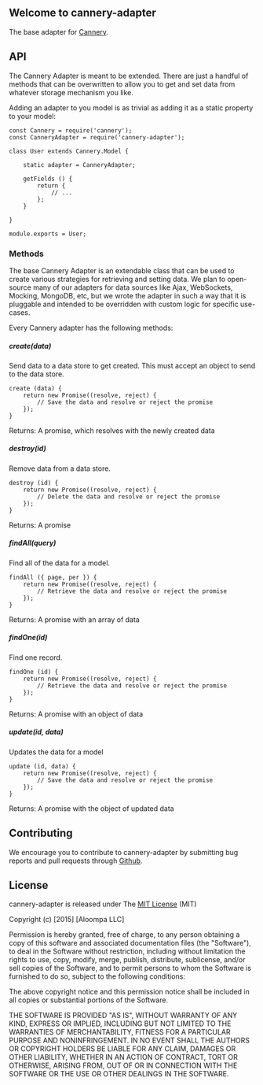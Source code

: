 ## Welcome to cannery-adapter

The base adapter for [Cannery](http://github.com/Aloompa/cannery).

## API

The Cannery Adapter is meant to be extended. There are just a handful of methods that can be overwritten to allow you to get and set data from whatever storage mechanism you like.

Adding an adapter to you model is as trivial as adding it as a static property to your model:

```
const Cannery = require('cannery');
const CanneryAdapter = require('cannery-adapter');

class User extends Cannery.Model {

    static adapter = CanneryAdapter;

    getFields () {
        return {
            // ...
        };
    }

}

module.exports = User;
```

### Methods

The base Cannery Adapter is an extendable class that can be used to create various strategies for retrieving and setting data. We plan to open-source many of our adapters for data sources like Ajax, WebSockets, Mocking, MongoDB, etc, but we wrote the adapter in such a way that it is pluggable and intended to be overridden with custom logic for specific use-cases. 

Every Cannery adapter has the following methods:

##### create(data)

Send data to a data store to get created. This must accept an object to send to the data store.

```
create (data) {
    return new Promise((resolve, reject) {
        // Save the data and resolve or reject the promise
    });
}
```

Returns: A promise, which resolves with the newly created data

##### destroy(id)

Remove data from a data store.

```
destroy (id) {
    return new Promise((resolve, reject) {
        // Delete the data and resolve or reject the promise
    });
}
```

Returns: A promise

##### findAll(query)

Find all of the data for a model.

```
findAll ({ page, per }) {
    return new Promise((resolve, reject) {
        // Retrieve the data and resolve or reject the promise
    });
}
```

Returns: A promise with an array of data

##### findOne(id)

Find one record.

```
findOne (id) {
    return new Promise((resolve, reject) {
        // Retrieve the data and resolve or reject the promise
    });
}
```

Returns: A promise with an object of data

##### update(id, data)

Updates the data for a model

```
update (id, data) {
    return new Promise((resolve, reject) {
        // Save the data and resolve or reject the promise
    });
}
```

Returns: A promise with the object of updated data

## Contributing

We encourage you to contribute to cannery-adapter by submitting bug reports and pull requests through [Github](http://github.com).

## License

cannery-adapter is released under The [MIT License](http://www.opensource.org/licenses/MIT) (MIT)

Copyright (c) [2015] [Aloompa LLC]

Permission is hereby granted, free of charge, to any person obtaining a copy
of this software and associated documentation files (the "Software"), to deal
in the Software without restriction, including without limitation the rights
to use, copy, modify, merge, publish, distribute, sublicense, and/or sell
copies of the Software, and to permit persons to whom the Software is
furnished to do so, subject to the following conditions:

The above copyright notice and this permission notice shall be included in all
copies or substantial portions of the Software.

THE SOFTWARE IS PROVIDED "AS IS", WITHOUT WARRANTY OF ANY KIND, EXPRESS OR IMPLIED, INCLUDING BUT NOT LIMITED TO THE WARRANTIES OF MERCHANTABILITY, FITNESS FOR A PARTICULAR PURPOSE AND NONINFRINGEMENT. IN NO EVENT SHALL THE AUTHORS OR COPYRIGHT HOLDERS BE LIABLE FOR ANY CLAIM, DAMAGES OR OTHER LIABILITY, WHETHER IN AN ACTION OF CONTRACT, TORT OR OTHERWISE, ARISING FROM,
OUT OF OR IN CONNECTION WITH THE SOFTWARE OR THE USE OR OTHER DEALINGS IN THE SOFTWARE.
